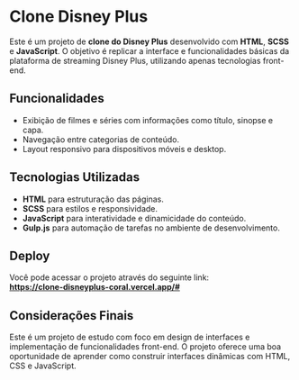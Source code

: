 # Clone Disney Plus

Este é um projeto de **clone do Disney Plus** desenvolvido com **HTML**, **SCSS** e **JavaScript**. O objetivo é replicar a interface e funcionalidades básicas da plataforma de streaming Disney Plus, utilizando apenas tecnologias front-end.

## Funcionalidades

- Exibição de filmes e séries com informações como título, sinopse e capa.
- Navegação entre categorias de conteúdo.
- Layout responsivo para dispositivos móveis e desktop.

## Tecnologias Utilizadas

- **HTML** para estruturação das páginas.
- **SCSS** para estilos e responsividade.
- **JavaScript** para interatividade e dinamicidade do conteúdo.
- **Gulp.js** para automação de tarefas no ambiente de desenvolvimento.

## Deploy

Você pode acessar o projeto através do seguinte link:  
**https://clone-disneyplus-coral.vercel.app/#**

## Considerações Finais

Este é um projeto de estudo com foco em design de interfaces e implementação de funcionalidades front-end. O projeto oferece uma boa oportunidade de aprender como construir interfaces dinâmicas com HTML, CSS e JavaScript.
